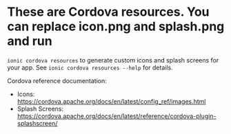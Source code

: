 # These are Cordova resources. You can replace icon.png and splash.png and run

`ionic cordova resources` to generate custom icons and splash screens for your
app. See `ionic cordova resources --help` for details.

Cordova reference documentation:

- Icons: <https://cordova.apache.org/docs/en/latest/config_ref/images.html>
- Splash Screens: <https://cordova.apache.org/docs/en/latest/reference/cordova-plugin-splashscreen/>
